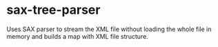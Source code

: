 # sax-tree-parser

Uses SAX parser to stream the XML file without loading the whole file in memory and builds a map with XML file structure.
